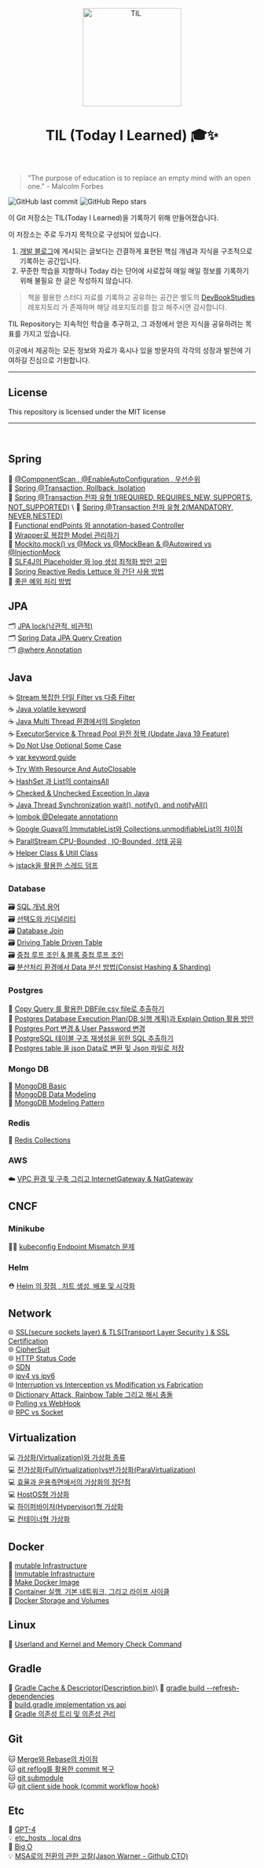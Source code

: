 <div align="center">
    <img src="https://user-images.githubusercontent.com/61622657/230104253-dcadbc40-88a9-4794-a9a3-8377c194452a.jpeg" alt="TIL" width="200" height="200">
    <h1>TIL (Today I Learned) 🎓✨</h1>
</div>

<br>

> "The purpose of education is to replace an empty mind with an open one." - Malcolm Forbes

![GitHub last commit](https://img.shields.io/github/last-commit/christopher3810/TIL?style=flat-square) ![GitHub Repo stars](https://img.shields.io/github/stars/christopher3810/TIL?style=flat-square)

이 Git 저장소는 TIL(Today I Learned)을 기록하기 위해 만들어졌습니다.

이 저장소는 주로 두가지 목적으로 구성되어 있습니다.

1. [개발 블로그](https://colevelup.tistory.com/)에 게시되는 글보다는 간결하게 표현된 핵심 개념과 지식을 구조적으로 기록하는 공간입니다.
2. 꾸준한 학습을 지향하나 Today 라는 단어에 사로잡혀 매일 매일 정보를 기록하기 위해 불필요 한 글은 작성하지 않습니다.

>책을 활용한 스터디 자료를 기록하고 공유하는 공간은 별도의 [DevBookStudies](https://github.com/christopher3810/DevBookStudies) 레포지토리 가 존재하며 해당 레포지토리를 참고 해주시면 감사합니다. 

TIL Repository는 지속적인 학습을 추구하고, 그 과정에서 얻은 지식을 공유하려는 목표를 가지고 있습니다. 

이곳에서 제공하는 모든 정보와 자료가 혹시나 있을 방문자의 각각의 성장과 발전에 기여하길 진심으로 기원합니다.

---

## License

This repository is licensed under the MIT license

***

<br>

## Spring

🌱   [@ComponentScan , @EnableAutoConfiguration , 우선순위](https://github.com/christopher3810/TIL/blob/master/Spring/%40ComponentScan%2C%20%40EnableAutoConfiguration%20%EA%B7%B8%EB%A6%AC%EA%B3%A0%20%EC%9A%B0%EC%84%A0%EC%88%9C%EC%9C%84.md) \
🌱   [Spring @Transaction, Rollback, Isolation](https://github.com/christopher3810/TIL/blob/master/Spring/Spring%20%40Transaction%20%2C%20Rollback%2C%20Isolation.md) \
🌱   [Spring @Transaction 전파 유형 1(REQUIRED, REQUIRES_NEW, SUPPORTS, NOT_SUPPORTED)](https://github.com/christopher3810/TIL/blob/master/Spring/Spring%20%40Transaction%20%EC%A0%84%ED%8C%8C%20%EC%9C%A0%ED%98%95%201(REQUIRED%2C%20REQUIRES_NEW%2C%20SUPPORTS%2C%20NOT_SUPPORTED).md) \
🌱   [Spring @Transaction 전파 유형 2(MANDATORY, NEVER,NESTED)](https://github.com/christopher3810/TIL/blob/master/Spring/Spring%20%40Transaction%20%EC%A0%84%ED%8C%8C%20%EC%9C%A0%ED%98%95%202(MANDATORY%2C%20NEVER%2CNESTED).md) \
🌱   [Functional endPoints 와 annotation-based Controller](https://github.com/christopher3810/TIL/blob/master/Spring/Functional%20endPoints%20%EC%99%80%20annotation-base%20Controller.md) \
🌱   [Wrapper로 복잡한 Model 관리하기](https://github.com/christopher3810/TIL/blob/master/Spring/Wrapper%EB%A1%9C%20%EB%B3%B5%EC%9E%A1%ED%95%9C%20Model%20%EA%B4%80%EB%A6%AC%ED%95%98%EA%B8%B0.md) \
🌱   [Mockito.mock() vs @Mock vs @MockBean & @Autowired vs @InjectionMock](https://github.com/christopher3810/TIL/blob/master/Spring/Mockito.mock()%20vs%20%40Mock%20vs%20%40MockBean%20%26%20%40Autowired%20vs%20%40InjectionMock.md) \
🌱   [SLF4J의 Placeholder 와 log 생성 최적화 방안 고민](https://github.com/christopher3810/TIL/blob/master/Spring/SLF4J%EC%9D%98%20Placeholder%20%EC%99%80%20log%20%EC%83%9D%EC%84%B1%20%EC%B5%9C%EC%A0%81%ED%99%94%20%EB%B0%A9%EC%95%88%20%EA%B3%A0%EB%AF%BC.md) \
🌱   [Spring Reactive Redis Lettuce 와 간단 사용 방법](https://github.com/christopher3810/TIL/blob/master/Spring/Spring%20Reactive%20Redis%20Lettuce%20%EC%99%80%20%EA%B0%84%EB%8B%A8%20%EC%82%AC%EC%9A%A9%20%EB%B0%A9%EB%B2%95..md) \
🌱   [좋은 예외 처리 방법](https://github.com/christopher3810/TIL/blob/master/Spring/%EC%A2%8B%EC%9D%80%20%EC%98%88%EC%99%B8%20(Exception)%20%EC%B2%98%EB%A6%AC.md)

## JPA
🗂️   [JPA lock(낙관적, 비관적)](https://github.com/christopher3810/TIL/blob/master/JPA/JPA%20lock(%EB%82%99%EA%B4%80%EC%A0%81%2C%20%EB%B9%84%EA%B4%80%EC%A0%81).md) \
🗂️   [Spring Data JPA Query Creation](https://github.com/christopher3810/TIL/blob/master/JPA/Spring%20Data%20JPA%20Query%20Creation.md) \
🗂️   [@where Annotation](https://github.com/christopher3810/TIL/blob/master/JPA/%40Where%20Annotation.md)


## Java

☕   [Stream 복잡한 단일 Filter vs 다중 Filter](https://github.com/christopher3810/TIL/blob/master/Java/Stream%20%EB%B3%B5%EC%9E%A1%ED%95%9C%20%EB%8B%A8%EC%9D%BC%20Filter%20vs%20%EB%8B%A4%EC%A4%91%20Filter.md) \
☕   [Java volatile keyword](https://github.com/christopher3810/TIL/blob/master/Java/Java%20volatile%20keyword.md) \
☕   [Java Multi Thread 환경에서의 Singleton](https://github.com/christopher3810/TIL/blob/master/Java/Multi%20Thread%20%ED%99%98%EA%B2%BD%EC%97%90%EC%84%9C%EC%9D%98%20Singleton.md) \
☕   [ExecutorService & Thread Pool 완전 정복 (Update Java 19 Feature)](https://github.com/christopher3810/TIL/blob/master/Java/ExecutorService%20%26%20Thread%20Pool%20%EC%99%84%EC%A0%84%20%EC%A0%95%EB%B3%B5.md) \
☕   [Do Not Use Optional Some Case](https://github.com/christopher3810/TIL/blob/master/Java/Do%20Not%20Use%20Optional%20Some%20Case.md) \
☕   [var keyword guide](https://github.com/christopher3810/TIL/blob/master/Java/var%20keyword%20guide.md) \
☕   [Try With Resource And AutoClosable](https://github.com/christopher3810/TIL/blob/master/Java/Try%20With%20Resource%20And%20AutoClosable.md) \
☕   [HashSet 과 List의 containsAll]( https://github.com/christopher3810/TIL/blob/master/Java/HashSet%20%EA%B3%BC%20List%EC%9D%98%20containsAll.md) \
☕   [Checked & Unchecked Exception In Java]( https://github.com/christopher3810/TIL/blob/master/Java/Checked%20&%20Unchecked%20Exception%20In%20Java.md) \
☕   [Java Thread Synchronization wait(), notify(), and notifyAll()]( https://github.com/christopher3810/TIL/blob/master/Java/Java%20Thread%20Synchronization%20wait()%2C%20notify()%2C%20and%20notifyAll().md) \
☕   [lombok @Delegate annotationn]( https://github.com/christopher3810/TIL/blob/master/Java/lombok%20@Delegate%20annotationn.md) \
☕   [Google Guava의 ImmutableList와 Collections.unmodifiableList의 차이점](https://github.com/christopher3810/TIL/blob/master/Java/Google%20Guava%EC%9D%98%20ImmutableList%EC%99%80%20Collections.unmodifiableList%EC%9D%98%20%EC%B0%A8%EC%9D%B4%EC%A0%90.md)\
☕   [ParallStream CPU-Bounded , IO-Bounded, 상태 공유](https://github.com/christopher3810/TIL/blob/master/Java/ParallStream%20CPU-Bounded%20%2C%20IO-Bounded%2C%20%EC%83%81%ED%83%9C%20%EA%B3%B5%EC%9C%A0.md) \
☕   [Helper Class & Utill Class](https://github.com/christopher3810/TIL/blob/master/Java/Helper%20Class%20%26%20Utill%20Class.md) \
☕   [jstack을 활용한 스레드 덤프](https://github.com/christopher3810/TIL/blob/master/Java/jstack%EC%9D%84%20%ED%99%9C%EC%9A%A9%ED%95%9C%20%EC%8A%A4%EB%A0%88%EB%93%9C%20%EB%8D%A4%ED%94%84.md)


### Database

🗃️   [SQL 개념 용어](https://github.com/christopher3810/TIL/blob/master/Database/SQL%20%EA%B0%9C%EB%85%90%20%EC%9A%A9%EC%96%B4.md) \
🗃️   [선택도와 카디널리티](https://github.com/christopher3810/TIL/blob/master/Database/%EC%84%A0%ED%83%9D%EB%8F%84%EC%99%80%20%EC%B9%B4%EB%94%94%EB%84%90%EB%A6%AC%ED%8B%B0.md) \
🗃️   [Database Join](https://github.com/christopher3810/TIL/blob/master/Database/Database%20Join.md) \
🗃️   [Driving Table Driven Table](https://github.com/christopher3810/TIL/blob/master/Database/Driving%20Table%20Driven%20Table.md) \
🗃️   [중첩 루프 조인 & 블록 중첩 루프 조인](https://github.com/christopher3810/TIL/blob/master/Database/%EC%A4%91%EC%B2%A9%20%EB%A3%A8%ED%94%84%20%EC%A1%B0%EC%9D%B8%20%26%20%EB%B8%94%EB%A1%9D%20%EC%A4%91%EC%B2%A9%20%EB%A3%A8%ED%94%84%20%EC%A1%B0%EC%9D%B8.md)\
🗃️   [분산처리 환경에서 Data 분산 방법(Consist Hashing & Sharding)](https://github.com/christopher3810/TIL/blob/master/Database/%EB%B6%84%EC%82%B0%EC%B2%98%EB%A6%AC%20%ED%99%98%EA%B2%BD%EC%97%90%EC%84%9C%20Data%20%EB%B6%84%EC%82%B0%20%EB%B0%A9%EB%B2%95(Consist%20Hashing%20%26%20Sharding).md)

### Postgres

🐘   [Copy Query 를 활용한 DBFile csv file로 추출하기](https://github.com/christopher3810/TIL/blob/master/Database/PostgreSQL/Copy%20Query%20%EB%A5%BC%20%ED%99%9C%EC%9A%A9%ED%95%9C%20DBFile%20csv%20file%EB%A1%9C%20%EC%B6%94%EC%B6%9C%ED%95%98%EA%B8%B0.md) \
🐘   [Postgres Database Execution Plan(DB 실행 계획)과 Explain Option 활용 방안](https://github.com/christopher3810/TIL/blob/master/Database/PostgreSQL/Postgres%20Database%20Execution%20Plan(DB%20%EC%8B%A4%ED%96%89%20%EA%B3%84%ED%9A%8D)%EA%B3%BC%20Explain%20Option%EC%9D%84%20%ED%99%9C%EC%9A%A9%20%EB%B0%A9%EC%95%88.md) \
🐘   [Postgres Port 변경 & User Password 변경](https://github.com/christopher3810/TIL/blob/master/Database/PostgreSQL/Postgres%20Port%20%EB%B3%80%EA%B2%BD%20%26%20User%20Password%20%EB%B3%80%EA%B2%BD.md) \
🐘   [PostgreSQL 테이블 구조 재생성을 위한 SQL 추출하기](https://github.com/christopher3810/TIL/blob/master/Database/PostgreSQL/PostgreSQL%20%ED%85%8C%EC%9D%B4%EB%B8%94%20%EA%B5%AC%EC%A1%B0%20%EC%9E%AC%EC%83%9D%EC%84%B1%EC%9D%84%20%EC%9C%84%ED%95%9C%20SQL%20%EC%B6%94%EC%B6%9C%ED%95%98%EA%B8%B0.md) \
🐘   [Postgres table 을 json Data로 변환 및 Json 파일로 저장](https://github.com/christopher3810/TIL/blob/master/Database/PostgreSQL/Postgres%20table%20%EC%9D%84%20json%20Data%EB%A1%9C%20%EB%B3%80%ED%99%98%20%EB%B0%8F%20Json%20%ED%8C%8C%EC%9D%BC%EB%A1%9C%20%EC%A0%80%EC%9E%A5.md)


### Mongo DB

🍃   [MongoDB Basic](https://github.com/christopher3810/TIL/blob/master/Database/MongoDB/MongoDB%20Basic.md)\
🍃   [MongoDB Data Modeling](https://github.com/christopher3810/TIL/blob/master/Database/MongoDB/MongoDB%20Data%20Modeling.md)\
🍃   [MongoDB Modeling Pattern](https://github.com/christopher3810/TIL/blob/master/Database/MongoDB/MongoDB%20Modeling%20Pattern.md)
### Redis

🔴   [Redis Collections](https://github.com/christopher3810/TIL/blob/master/Database/Redis/Redis%20Collections.md)

### AWS

☁️   [VPC 환경 및 구축 그리고 InternetGateway & NatGateway](https://github.com/christopher3810/TIL/blob/master/AWS/VPC%20%ED%99%98%EA%B2%BD%20%EB%B0%8F%20%EA%B5%AC%EC%B6%95%20%EA%B7%B8%EB%A6%AC%EA%B3%A0%20InternetGateway%20%26%20NatGateway.md)


## CNCF

### Minikube
🧜‍♂️   [kubeconfig Endpoint Mismatch 문제](https://github.com/christopher3810/TIL/blob/master/CNCF/Minikube/kubeconfig%20Endpoint%20Mismatch%20%EB%AC%B8%EC%A0%9C.md)

### Helm

⛑   [Helm 의 장점 , 차트 생성, 배포 및 시각화](https://github.com/christopher3810/TIL/blob/master/CNCF/Helm/Helm%20%EC%9D%98%20%EC%9E%A5%EC%A0%90%20,%20%EC%B0%A8%ED%8A%B8%20%EC%83%9D%EC%84%B1,%20%EB%B0%B0%ED%8F%AC%20%EB%B0%8F%20%EC%8B%9C%EA%B0%81%ED%99%94%20..md)

## Network

🌐  [SSL(secure sockets layer) & TLS(Transport Layer Security ) & SSL Certification](https://github.com/christopher3810/TIL/blob/master/Network/SSL(secure%20sockets%20layer)%20%26%20TLS(Transport%20Layer%20Security%20)%20%26%20SSL%20Certification.md)\
🌐  [CipherSuit](https://github.com/christopher3810/TIL/blob/master/Network/Cipher%20Suit.md)\
🌐  [HTTP Status Code](https://github.com/christopher3810/TIL/blob/master/Network/Http%20Status%20Code.md)\
🌐  [SDN](https://github.com/christopher3810/TIL/blob/master/Network/SDN.md)\
🌐  [ipv4 vs ipv6](https://github.com/christopher3810/TIL/blob/master/Network/Ipv4%20vs%20Ipv6.md) \
🌐  [Interruption vs Interception vs Modification vs Fabrication](https://github.com/christopher3810/TIL/blob/master/Network/Interruption%20vs%20Interception%20vs%20Modification%20vs%20Fabrication.md) \
🌐  [Dictionary Attack, Rainbow Table 그리고 해시 충돌](https://github.com/christopher3810/TIL/blob/master/Network/Dictionary%20Attack,%20Rainbow%20Table%20%EA%B7%B8%EB%A6%AC%EA%B3%A0%20%ED%95%B4%EC%8B%9C%20%EC%B6%A9%EB%8F%8C.md) \
🌐  [Polling vs WebHook](https://github.com/christopher3810/TIL/blob/master/Network/Polling%20vs%20WebHook.md) \
🌐  [RPC vs Socket](https://github.com/christopher3810/TIL/blob/master/Network/RPC%20vs%20Socket.md)
  

## Virtualization

💻   [가상화(Virtualization)와 가상화 종류](https://github.com/christopher3810/TIL/blob/master/Virtualization/%EA%B0%80%EC%83%81%ED%99%94(Virtualization)%EC%99%80%20%EA%B0%80%EC%83%81%ED%99%94%20%EC%A2%85%EB%A5%98.md) \
💻   [전가상화(FullVirtualization)vs반가상화(ParaVirtualization)](https://github.com/christopher3810/TIL/blob/master/Virtualization/%EC%A0%84%EA%B0%80%EC%83%81%ED%99%94(FullVirtualization)vs%EB%B0%98%EA%B0%80%EC%83%81%ED%99%94(ParaVirtualization).md) \
💻   [효율과 운용측면에서의 가상화의 장단점](https://github.com/christopher3810/TIL/blob/master/Virtualization/%ED%9A%A8%EC%9C%A8%EA%B3%BC%20%EC%9A%B4%EC%9A%A9%EC%B8%A1%EB%A9%B4%EC%97%90%EC%84%9C%EC%9D%98%20%EA%B0%80%EC%83%81%ED%99%94%EC%9D%98%20%EC%9E%A5%EB%8B%A8%EC%A0%90.md) \
💻   [HostOS형 가상화](https://github.com/christopher3810/TIL/blob/master/Virtualization/HostOS%ED%98%95%20%EA%B0%80%EC%83%81%ED%99%94.md) \
💻   [하이퍼바이저(Hypervisor)형 가상화](https://github.com/christopher3810/TIL/blob/master/Virtualization/%ED%95%98%EC%9D%B4%ED%8D%BC%EB%B0%94%EC%9D%B4%EC%A0%80(Hypervisor)%ED%98%95%20%EA%B0%80%EC%83%81%ED%99%94.md) \
💻   [컨테이너형 가상화](https://github.com/christopher3810/TIL/blob/master/Virtualization/%EC%BB%A8%ED%85%8C%EC%9D%B4%EB%84%88(Container)%ED%98%95%20%EA%B0%80%EC%83%81%ED%99%94.md)

## Docker

🐳   [mutable Infrastructure](https://github.com/christopher3810/TIL/blob/master/Docker/mutable-infrastructure.md) \
🐳   [Immutable Infrastructure](https://github.com/christopher3810/TIL/blob/master/Docker/immutable-infrastructure.md) \
🐳   [Make Docker Image](https://github.com/christopher3810/TIL/blob/master/Docker/Make%20Docker%20Image.md) \
🐳   [Container 실행, 기본 네트워크, 그리고 라이프 사이클](https://github.com/christopher3810/TIL/blob/master/Docker/Container%20%EC%8B%A4%ED%96%89,%20%EA%B8%B0%EB%B3%B8%20%EB%84%A4%ED%8A%B8%EC%9B%8C%ED%81%AC,%20%EA%B7%B8%EB%A6%AC%EA%B3%A0%20%EB%9D%BC%EC%9D%B4%ED%94%84%20%EC%82%AC%EC%9D%B4%ED%81%B4.md) \
🐳   [Docker Storage and Volumes](https://github.com/christopher3810/TIL/blob/master/Docker/Docker%20Storage%20and%20Volumes.md)

## Linux

🐧   [Userland and Kernel and Memory Check Command](https://github.com/christopher3810/TIL/blob/master/Linux/Userland%20and%20Kernel%20and%20Memory%20Check%20Command.md)

## Gradle

🐘   [Gradle Cache & Descriptor(Description.bin)](https://github.com/christopher3810/TIL/blob/master/Gradle/Gradle%20Cache%20%26%20Descriptor(Description.bin).md)\
🐘   [gradle build --refresh-dependencies](https://github.com/christopher3810/TIL/blob/master/Gradle/gradle%20build%20--refresh-dependencies.md) \
🐘   [build.gradle implementation vs api](https://github.com/christopher3810/TIL/blob/master/Gradle/build.gradle%20implementation%20vs%20api.md) \
🐘   [Gradle 의존성 트리 및 의존성 관리](https://github.com/christopher3810/TIL/blob/master/Gradle/Gradle%20%EC%9D%98%EC%A1%B4%EC%84%B1%20%ED%8A%B8%EB%A6%AC.md)

## Git

🐱   [Merge와 Rebase의 차이점](https://github.com/christopher3810/TIL/blob/master/git/Merge%20vs%20Rebase.md) \
🐱   [git reflog를 활용한 commit 복구](https://github.com/christopher3810/TIL/blob/master/git/git%20reflog%EB%A5%BC%20%ED%99%9C%EC%9A%A9%ED%95%9C%20commit%20%EB%B3%B5%EA%B5%AC.md) \
🐱   [git submodule](https://github.com/christopher3810/TIL/blob/master/git/git%20submodule.md) \
🐱   [git client side hook (commit workflow hook)](https://github.com/christopher3810/TIL/blob/master/git/git%20client%20side%20hook%20(commit%20workflow%20hook).md)

## Etc

🤖   [GPT-4](https://github.com/christopher3810/TIL/blob/master/Etc/ChatGPT-4.md) \
💡    [etc_hosts , local dns](https://github.com/christopher3810/TIL/blob/master/Etc/etc_hosts%20%2C%20local%20dns.md) \
🤖   [Big O](https://github.com/christopher3810/TIL/blob/master/Etc/Big%20O.md) \
💡    [MSA로의 전환의 관한 고찰(Jason Warner - Github CTO)](https://github.com/christopher3810/TIL/blob/master/Etc/MSA%EB%A1%9C%EC%9D%98%20%EC%A0%84%ED%99%98%EC%9D%98%20%EA%B4%80%ED%95%9C%20%EA%B3%A0%EC%B0%B0(Jason%20Warner%20-%20%20Github%20CTO).md)
